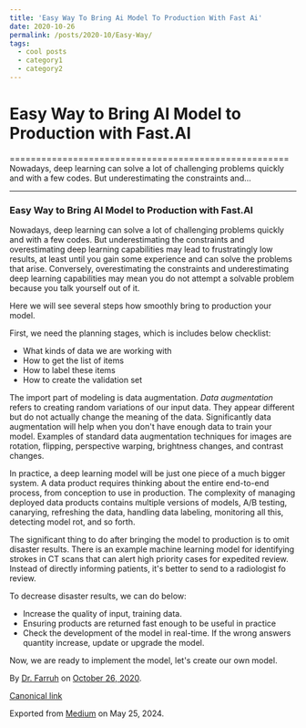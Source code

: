 ```yaml
---
title: 'Easy Way To Bring Ai Model To Production With Fast Ai'
date: 2020-10-26
permalink: /posts/2020-10/Easy-Way/
tags:
  - cool posts
  - category1
  - category2
---
```


# Easy Way to Bring AI Model to Production with Fast.AI
=====================================================
Nowadays, deep learning can solve a lot of challenging problems quickly and with a few codes. But underestimating the constraints and…




---

### Easy Way to Bring AI Model to Production with Fast.AI

Nowadays, deep learning can solve a lot of challenging problems quickly and with a few codes. But underestimating the constraints and overestimating deep learning capabilities may lead to frustratingly low results, at least until you gain some experience and can solve the problems that arise. Conversely, overestimating the constraints and underestimating deep learning capabilities may mean you do not attempt a solvable problem because you talk yourself out of it.

Here we will see several steps how smoothly bring to production your model.

First, we need the planning stages, which is includes below checklist:

* What kinds of data we are working with
* How to get the list of items
* How to label these items
* How to create the validation set

The import part of modeling is data augmentation. *Data augmentation* refers to creating random variations of our input data. They appear different but do not actually change the meaning of the data. Significantly data augmentation will help when you don't have enough data to train your model. Examples of standard data augmentation techniques for images are rotation, flipping, perspective warping, brightness changes, and contrast changes.

In practice, a deep learning model will be just one piece of a much bigger system. A data product requires thinking about the entire end-to-end process, from conception to use in production. The complexity of managing deployed data products contains multiple versions of models, A/B testing, canarying, refreshing the data, handling data labeling, monitoring all this, detecting model rot, and so forth.

The significant thing to do after bringing the model to production is to omit disaster results. There is an example machine learning model for identifying strokes in CT scans that can alert high priority cases for expedited review. Instead of directly informing patients, it's better to send to a radiologist fo review.

To decrease disaster results, we can do below:

* Increase the quality of input, training data.
* Ensuring products are returned fast enough to be useful in practice
* Check the development of the model in real-time. If the wrong answers quantity increase, update or upgrade the model.

Now, we are ready to implement the model, let's create our own model.



By [Dr. Farruh](https://medium.com/@k-farruh) on [October 26, 2020](https://medium.com/p/1e85fe9ab8ac).

[Canonical link](https://medium.com/@k-farruh/easy-way-to-bring-ai-model-to-production-with-fast-ai-1e85fe9ab8ac)

Exported from [Medium](https://medium.com) on May 25, 2024.

